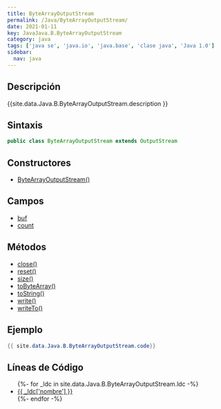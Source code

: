 ```yaml
---
title: ByteArrayOutputStream
permalink: /Java/ByteArrayOutputStream/
date: 2021-01-11
key: JavaJava.B.ByteArrayOutputStream
category: java
tags: ['java se', 'java.io', 'java.base', 'clase java', 'Java 1.0']
sidebar: 
  nav: java
---
```


## Descripción
{{site.data.Java.B.ByteArrayOutputStream.description }}

## Sintaxis
~~~java
public class ByteArrayOutputStream extends OutputStream
~~~

## Constructores
* [ByteArrayOutputStream()](/Java/ByteArrayOutputStream/ByteArrayOutputStream/)

## Campos
* [buf](/Java/ByteArrayOutputStream/buf)
* [count](/Java/ByteArrayOutputStream/count)

## Métodos
* [close()](/Java/ByteArrayOutputStream/close)
* [reset()](/Java/ByteArrayOutputStream/reset)
* [size()](/Java/ByteArrayOutputStream/size)
* [toByteArray()](/Java/ByteArrayOutputStream/toByteArray)
* [toString()](/Java/ByteArrayOutputStream/toString)
* [write()](/Java/ByteArrayOutputStream/write)
* [writeTo()](/Java/ByteArrayOutputStream/writeTo)

## Ejemplo
~~~java
{{ site.data.Java.B.ByteArrayOutputStream.code}}
~~~

## Líneas de Código
<ul>
{%- for _ldc in site.data.Java.B.ByteArrayOutputStream.ldc -%}
   <li>
       <a href="{{_ldc['url'] }}">{{ _ldc['nombre'] }}</a>
   </li>
{%- endfor -%}
</ul>
